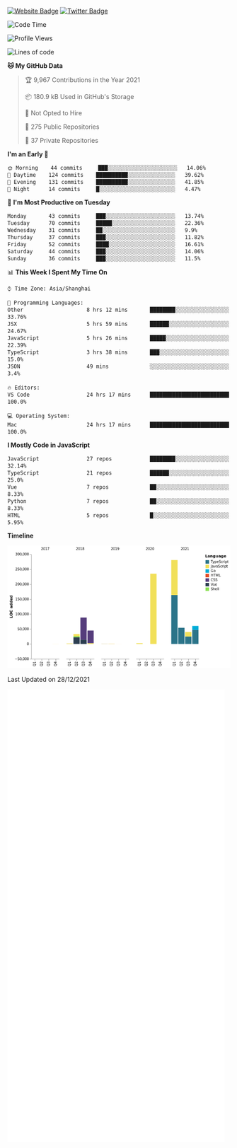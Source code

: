 [![Website Badge](https://img.shields.io/badge/-caos.me-444444?style=flat&logo=Google-Chrome&logoColor=f2f2f2&link=https://caos.me)](https://caos.me)
[![Twitter Badge](https://img.shields.io/badge/-@caosbad-1da1f2?style=flat&labelColor=1ca0f1&logo=twitter&logoColor=white&link=https://twitter.com/caosbad)](https://twitter.com/caosbad)



<!--START_SECTION:waka-->
![Code Time](http://img.shields.io/badge/Code%20Time-35%20hrs%2044%20mins-blue)

![Profile Views](http://img.shields.io/badge/Profile%20Views-194-blue)

![Lines of code](https://img.shields.io/badge/From%20Hello%20World%20I%27ve%20Written-843%20Thousand%20lines%20of%20code-blue)

**🐱 My GitHub Data** 

> 🏆 9,967 Contributions in the Year 2021
 > 
> 📦 180.9 kB Used in GitHub's Storage 
 > 
> 🚫 Not Opted to Hire
 > 
> 📜 275 Public Repositories 
 > 
> 🔑 37 Private Repositories  
 > 
**I'm an Early 🐤** 

```text
🌞 Morning    44 commits     ███░░░░░░░░░░░░░░░░░░░░░░   14.06% 
🌆 Daytime    124 commits    ██████████░░░░░░░░░░░░░░░   39.62% 
🌃 Evening    131 commits    ██████████░░░░░░░░░░░░░░░   41.85% 
🌙 Night      14 commits     █░░░░░░░░░░░░░░░░░░░░░░░░   4.47%

```
📅 **I'm Most Productive on Tuesday** 

```text
Monday       43 commits     ███░░░░░░░░░░░░░░░░░░░░░░   13.74% 
Tuesday      70 commits     █████░░░░░░░░░░░░░░░░░░░░   22.36% 
Wednesday    31 commits     ██░░░░░░░░░░░░░░░░░░░░░░░   9.9% 
Thursday     37 commits     ███░░░░░░░░░░░░░░░░░░░░░░   11.82% 
Friday       52 commits     ████░░░░░░░░░░░░░░░░░░░░░   16.61% 
Saturday     44 commits     ███░░░░░░░░░░░░░░░░░░░░░░   14.06% 
Sunday       36 commits     ███░░░░░░░░░░░░░░░░░░░░░░   11.5%

```


📊 **This Week I Spent My Time On** 

```text
⌚︎ Time Zone: Asia/Shanghai

💬 Programming Languages: 
Other                    8 hrs 12 mins       ████████░░░░░░░░░░░░░░░░░   33.76% 
JSX                      5 hrs 59 mins       ██████░░░░░░░░░░░░░░░░░░░   24.67% 
JavaScript               5 hrs 26 mins       █████░░░░░░░░░░░░░░░░░░░░   22.39% 
TypeScript               3 hrs 38 mins       ███░░░░░░░░░░░░░░░░░░░░░░   15.0% 
JSON                     49 mins             ░░░░░░░░░░░░░░░░░░░░░░░░░   3.4%

🔥 Editors: 
VS Code                  24 hrs 17 mins      █████████████████████████   100.0%

💻 Operating System: 
Mac                      24 hrs 17 mins      █████████████████████████   100.0%

```

**I Mostly Code in JavaScript** 

```text
JavaScript               27 repos            ████████░░░░░░░░░░░░░░░░░   32.14% 
TypeScript               21 repos            ██████░░░░░░░░░░░░░░░░░░░   25.0% 
Vue                      7 repos             ██░░░░░░░░░░░░░░░░░░░░░░░   8.33% 
Python                   7 repos             ██░░░░░░░░░░░░░░░░░░░░░░░   8.33% 
HTML                     5 repos             █░░░░░░░░░░░░░░░░░░░░░░░░   5.95%

```


**Timeline**

![Chart not found](https://raw.githubusercontent.com/caosbad/caosbad/master/charts/bar_graph.png) 


 Last Updated on 28/12/2021
<!--END_SECTION:waka-->


![Metrics](https://github.com/caosbad/CaosBad/blob/master/github-metrics.svg)
